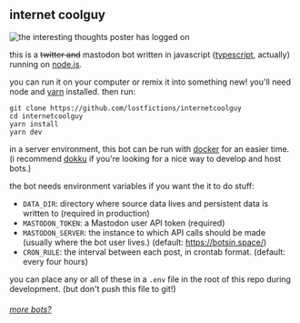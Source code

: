 ## internet coolguy

![the interesting thoughts poster has logged on](https://i.imgur.com/2OCc9Un.png)

this is a ~~twitter and~~ mastodon bot written in javascript
([typescript](https://www.typescriptlang.org/), actually) running on
[node.js](http://nodejs.org/).

you can run it on your computer or remix it into something new! you'll need node
and [yarn](https://yarnpkg.com) installed. then run:
```
git clone https://github.com/lostfictions/internetcoolguy
cd internetcoolguy
yarn install
yarn dev
```

in a server environment, this bot can be run with
[docker](https://docs.docker.com/) for an easier time. (i recommend
[dokku](http://dokku.viewdocs.io/dokku/) if you're looking for a nice way to
develop and host bots.)

the bot needs environment variables if you want the it to do stuff:

- `DATA_DIR`: directory where source data lives and persistent data is written to (required in production)
- `MASTODON_TOKEN`: a Mastodon user API token (required)
- `MASTODON_SERVER`: the instance to which API calls should be made (usually where the bot user lives.) (default: https://botsin.space/)
- `CRON_RULE`: the interval between each post, in crontab format. (default: every four hours)

you can place any or all of these in a `.env` file in the root of this repo
during development. (but don't push this file to git!)


###### [more bots?](https://github.com/lostfictions?tab=repositories&q=botally)
